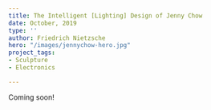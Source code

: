 ```yaml
---
title: The Intelligent [Lighting] Design of Jenny Chow
date: October, 2019
type: ''
author: Friedrich Nietzsche
hero: "/images/jennychow-hero.jpg"
project_tags:
- Sculpture
- Electronics

---
```

Coming soon!